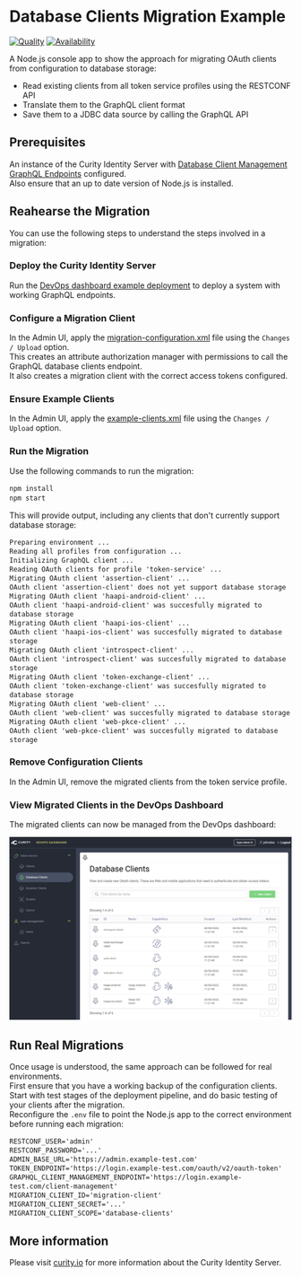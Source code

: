 # Database Clients Migration Example

[![Quality](https://img.shields.io/badge/quality-demo-red)](https://curity.io/resources/code-examples/status/)
[![Availability](https://img.shields.io/badge/availability-source-blue)](https://curity.io/resources/code-examples/status/)

A Node.js console app to show the approach for migrating OAuth clients from configuration to database storage:

- Read existing clients from all token service profiles using the RESTCONF API
- Translate them to the GraphQL client format
- Save them to a JDBC data source by calling the GraphQL API

## Prerequisites

An instance of the Curity Identity Server with [Database Client Management GraphQL Endpoints](https://curity.io/resources/learn/graphql-client-management/) configured.\
Also ensure that an up to date version of Node.js is installed.

## Reahearse the Migration

You can use the following steps to understand the steps involved in a migration:

### Deploy the Curity Identity Server

Run the [DevOps dashboard example deployment](https://github.com/curityio/devops-dashboard-example) to deploy a system with working GraphQL endpoints.

### Configure a Migration Client

In the Admin UI, apply the [migration-configuration.xml](migration-configuration.xml) file using the `Changes / Upload` option.\
This creates an attribute authorization manager with permissions to call the GraphQL database clients endpoint.\
It also creates a migration client with the correct access tokens configured.

### Ensure Example Clients

In the Admin UI, apply the [example-clients.xml](example-clients.xml) file using the `Changes / Upload` option.

### Run the Migration

Use the following commands to run the migration:

```bash
npm install
npm start
```

This will provide output, including any clients that don't currently support database storage:

```text
Preparing environment ...
Reading all profiles from configuration ...
Initializing GraphQL client ...
Reading OAuth clients for profile 'token-service' ...
Migrating OAuth client 'assertion-client' ...
OAuth client 'assertion-client' does not yet support database storage
Migrating OAuth client 'haapi-android-client' ...
OAuth client 'haapi-android-client' was succesfully migrated to database storage
Migrating OAuth client 'haapi-ios-client' ...
OAuth client 'haapi-ios-client' was succesfully migrated to database storage
Migrating OAuth client 'introspect-client' ...
OAuth client 'introspect-client' was succesfully migrated to database storage
Migrating OAuth client 'token-exchange-client' ...
OAuth client 'token-exchange-client' was succesfully migrated to database storage
Migrating OAuth client 'web-client' ...
OAuth client 'web-client' was succesfully migrated to database storage
Migrating OAuth client 'web-pkce-client' ...
OAuth client 'web-pkce-client' was succesfully migrated to database storage
```

### Remove Configuration Clients

In the Admin UI, remove the migrated clients from the token service profile.

### View Migrated Clients in the DevOps Dashboard

The migrated clients can now be managed from the DevOps dashboard:

![migrated clients](images/migrated-clients.png)

## Run Real Migrations

Once usage is understood, the same approach can be followed for real environments.\
First ensure that you have a working backup of the configuration clients. \
Start with test stages of the deployment pipeline, and do basic testing of your clients after the migration.\
Reconfigure the `.env` file to point the Node.js app to the correct environment before running each migration:

```text
RESTCONF_USER='admin'
RESTCONF_PASSWORD='...'
ADMIN_BASE_URL='https://admin.example-test.com'
TOKEN_ENDPOINT='https://login.example-test.com/oauth/v2/oauth-token'
GRAPHQL_CLIENT_MANAGEMENT_ENDPOINT='https://login.example-test.com/client-management'
MIGRATION_CLIENT_ID='migration-client'
MIGRATION_CLIENT_SECRET='...'
MIGRATION_CLIENT_SCOPE='database-clients'
```

## More information

Please visit [curity.io](https://curity.io/) for more information about the Curity Identity Server.
